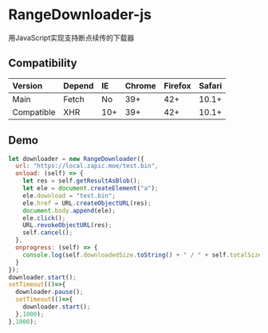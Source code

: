 # RangeDownloader-js
用JavaScript实现支持断点续传的下载器

## Compatibility
|Version|Depend|IE|Chrome|Firefox|Safari|
|:-|:-|:-|:-|:-|:-|
|Main|Fetch|No|39+|42+|10.1+|
|Compatible|XHR|10+|39+|42+|10.1+|
## Demo
```javascript
let downloader = new RangeDownloader({
  url: "https://local.zapic.moe/test.bin",
  onload: (self) => {
    let res = self.getResultAsBlob();
    let ele = document.createElement("a");
    ele.download = "test.bin";
    ele.href = URL.createObjectURL(res);
    document.body.append(ele);
    ele.click();
    URL.revokeObjectURL(res);
    self.cancel();
  },
  onprogress: (self) => {
    console.log(self.downloadedSize.toString() + " / " + self.totalSize.toString());
  }
});
downloader.start();
setTimeout(()=>{
  downloader.pause();
  setTimeout(()=>{
    downloader.start();
  },1000);
},1000);
```
